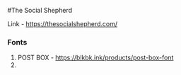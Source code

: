 #The Social Shepherd

Link - https://thesocialshepherd.com/
### Fonts
1. POST BOX - https://blkbk.ink/products/post-box-font
2.